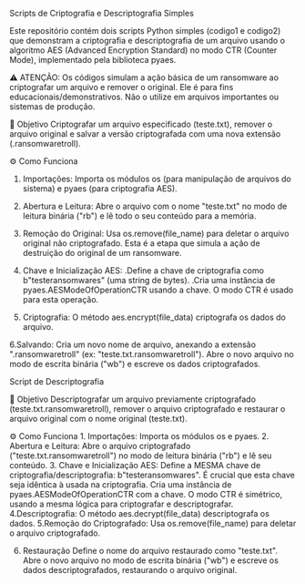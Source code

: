 Scripts de Criptografia e Descriptografia Simples

Este repositório contém dois scripts Python simples (codigo1 e codigo2) que demonstram a criptografia e descriptografia de um arquivo usando o algoritmo AES 
(Advanced Encryption Standard) no modo CTR (Counter Mode), implementado pela biblioteca pyaes.

⚠️ ATENÇÃO: Os códigos simulam a ação básica de um ransomware ao criptografar um arquivo e remover o original. Ele é para fins educacionais/demonstrativos. 
Não o utilize em arquivos importantes ou sistemas de produção.

🎯​ Objetivo
Criptografar um arquivo especificado (teste.txt), remover o arquivo original e salvar a versão criptografada com uma nova extensão (.ransomwaretroll).

​⚙️​ Como Funciona
  1. Importações: Importa os módulos os (para manipulação de arquivos do sistema) e pyaes (para criptografia AES).
  2. Abertura e Leitura: Abre o arquivo com o nome "teste.txt" no modo de leitura binária ("rb") e lê todo o seu conteúdo para a memória.
  3. Remoção do Original: Usa os.remove(file_name) para deletar o arquivo original não criptografado. Esta é a etapa que simula a ação de destruição do
     original de um ransomware.

  4. Chave e Inicialização AES:
   .Define a chave de criptografia como b"testeransomwares" (uma string de bytes).
   .Cria uma instância de pyaes.AESModeOfOperationCTR usando a chave. O modo CTR é usado para esta operação.

  5. Criptografia:
     O método aes.encrypt(file_data) criptografa os dados do arquivo.
  
  6.Salvando:
    Cria um novo nome de arquivo, anexando a extensão ".ransomwaretroll" (ex: "teste.txt.ransomwaretroll").
    Abre o novo arquivo no modo de escrita binária ("wb") e escreve os dados criptografados.

  Script de Descriptografia

  🎯​ Objetivo
  Descriptografar um arquivo previamente criptografado (teste.txt.ransomwaretroll), remover o arquivo criptografado e restaurar o arquivo original com o 
  nome original (teste.txt).

  ​⚙️​ Como Funciona
    1. Importações: Importa os módulos os e pyaes.
    2. Abertura e Leitura: Abre o arquivo criptografado ("teste.txt.ransomwaretroll") no modo de leitura binária ("rb") e lê seu conteúdo.
    3. Chave e Inicialização AES:
      Define a MESMA chave de criptografia/descriptografia: b"testeransomwares". É crucial que esta chave seja idêntica à usada na criptografia.
      Cria uma instância de pyaes.AESModeOfOperationCTR com a chave. O modo CTR é simétrico, usando a mesma lógica para criptografar e descriptografar.
    4.Descriptografia: O método aes.decrypt(file_data) descriptografa os dados.
    5.Remoção do Criptografado: Usa os.remove(file_name) para deletar o arquivo criptografado.

   6. Restauração
    Define o nome do arquivo restaurado como "teste.txt".
    Abre o novo arquivo no modo de escrita binária ("wb") e escreve os dados descriptografados, restaurando o arquivo original.
